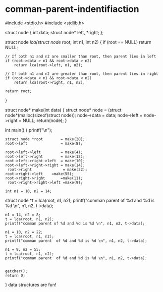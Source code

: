 comman-parent-indentifiaction
=============================

#include <stdio.h>
#include <stdlib.h>
 
struct node
{
    int data;
    struct node* left, *right;
};
 

struct node *lca(struct node* root, int n1, int n2)
{
    if (root == NULL) return NULL;
 
    // If both n1 and n2 are smaller than root, then parent lies in left
    if (root->data > n1 && root->data > n2)
        return lca(root->left, n1, n2);
 
    // If both n1 and n2 are greater than root, then parent lies in right
    if (root->data < n1 && root->data < n2)
        return lca(root->right, n1, n2);
 
    return root;
}
 

struct node* make(int data)
{
    struct node* node = (struct node*)malloc(sizeof(struct node));
    node->data  = data;
    node->left  = node->right = NULL;
    return(node);
}
 

int main()
{
	printf("\n");
	

    struct node *root        = make(20);
    root->left               = make(8);
    
    root->left->left         = make(4);
    root->left->right        = make(12);
    root->left->right->left  = make(10);
    root->left->right->right = make(14);
     root->right              = make(22);
	root->right->left    =make(55);
    root->right->right       =make(11);
     root->right->right->left =make(9);

    int n1 = 10, n2 = 14;
 struct node *t = lca(root, n1, n2);
    printf("comman parent of %d and %d is %d \n", n1, n2, t->data);
 
    n1 = 14, n2 = 8;
    t = lca(root, n1, n2);
    printf("comman parent of %d and %d is %d \n", n1, n2, t->data);
 
    n1 = 10, n2 = 22;
    t = lca(root, n1, n2);
    printf("comman parent  of %d and %d is %d \n", n1, n2, t->data);
 
    n1 = 9, n2 = 55;
    t = lca(root, n1, n2);
    printf("comman parent  of %d and %d is %d \n", n1, n2, t->data);
 

    getchar();
    return 0;
}
data structures are fun!
